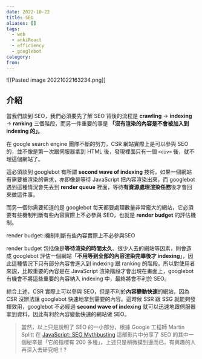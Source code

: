 ```yaml
---
date: 2022-10-22
title: SEO
aliases: []
tags:
  - web
  - ankiReact
  - efficiency
  - googlebot
category: 
from: 
---
```


![[Pasted image 20221022163234.png]]

## 介紹
當我們談到 SEO，我們必須要先了解 SEO 背後的流程是 **crawling** → **indexing** → **ranking** 三個階段，而另一件重要的事是 **「沒有渲染的內容是不會被加入到 indexing 的」**。
<!--SR:!2022-10-25,3,250-->

在 google search engine 團隊不斷的努力，CSR 網站實際上是可以參與 SEO 的，並不像是第一次跟伺服器拿到 HTML 後，發現裡面只有一個 `<div>` 後，就不理這個網站了。

這必須談到 googlebot 有所謂 **second wave of indexing** 技術，如果一個網站有需要被渲染的需求，亦即像是等待 JavaScript 把內容渲染出來，而 googlebot 遇到這種情況會先丟到 **render queue** 裡面，等待**有資源處理渲染任務**後才會回來做這件事。
<!--SR:!2022-10-25,3,250-->

而另一個你需要知道的是 googlebot 每天都要處理數量非常龐大的網站，它必須要有些機制判斷有些內容實際上不必參與 SEO，也就是 **render budget** 的評估機制。

render budget::機制判斷有些內容實際上不必參與SEO

render budget 包括像是**等待渲染的時間太久**、很少人去的網站等因素，則會造成 googlebot 評估一個網站「**不用等到全部的內容渲染完畢後才 indexing**」，因此這種情況下只有部分內容會進入到 indexing 跟 ranking 的階段。所以對使用者來説，比較重要的內容是在 JavaScript 渲染階段才會出現在畫面上，googlebot 有機會不將這些重要的內容納入 indexing 中，最終將會不利於 SEO。

綜合上述，CSR 實際上可以參與 SEO，但是不利於**內容變動快速**的網站，因為 CSR 沒辦法讓 googlebot 快速地拿到需要的內容。這時候 SSR 跟 SSG 就能夠發揮效用，googlebot 不必經過 **second wave of indexing** 就可以迅速地跟伺服器拿到資料，因此有利於內容變動快速的網站做 SEO。

> 當然，以上只是說明了 SEO 的一小部分，根據 Google 工程師 Martin Splitt 在 [JavaScript: SEO Mythbusting](https://www.youtube.com/watch?v=EZtCgrpa6ss&t=968s&ab_channel=GoogleSearchCentral) 這部影片中分享了 SEO 的其中一個秘辛是「它的指標有 200 多種」，上述只是稍微摸到邊而已，有興趣的人再深入去研究吧！?